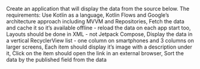 Create an application that will display the data from the source below. The requirements:
Use Kotlin as a language, Kotlin Flows and Google’s architecture approach including MVVM and Repositories,
Fetch the data and cache it so it’s available offline - reload the data on each app start too,
Layouts should be done in XML - not Jetpack Compose,
Display the data in a vertical RecyclerView list - one column on smartphones and 3 columns on larger screens,
Each item should display it’s image with a description under it,
Click on the item should open the link in an external browser,
Sort the data by the published field from the data

